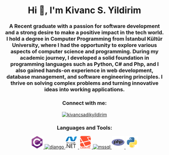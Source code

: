 
<h1 align="center">Hi 👋, I'm Kivanc S. Yildirim</h1>
<h3 align="center">A Recent graduate with a passion for software development and a strong desire to make a positive impact in the tech world. I hold a degree in Computer Programming from İstanbul Kültür University, where I had the opportunity to explore various aspects of computer science and programming. During my academic journey, I developed a solid foundation in programming languages such as Python, C# and Php, and I also gained hands-on experience in web development, database management, and software engineering principles. I thrive on solving complex problems and turning innovative ideas into working applications.</h3>
<img align="left" alt "Coding" with = "800" src ="https://i.pinimg.com/originals/88/a9/69/88a969c3e830bbcbff939ea870058d91.gif">


<h3 align="center">Connect with me:</h3>
<p align="center">
<a href="https://linkedin.com/in/kivancsadikyildirim" target="blank"><img align="center" src="https://raw.githubusercontent.com/rahuldkjain/github-profile-readme-generator/master/src/images/icons/Social/linked-in-alt.svg" alt="kivancsadikyildirim" height="30" width="40" /></a>
</p>

<h3 align="center">Languages and Tools:</h3>
<p align="center"> <a href="https://www.w3schools.com/cs/" target="_blank" rel="noreferrer"> <img src="https://raw.githubusercontent.com/devicons/devicon/master/icons/csharp/csharp-original.svg" alt="csharp" width="40" height="40"/> </a> <a href="https://www.djangoproject.com/" target="_blank" rel="noreferrer"> <img src="https://cdn.worldvectorlogo.com/logos/django.svg" alt="django" width="40" height="40"/> </a> <a href="https://dotnet.microsoft.com/" target="_blank" rel="noreferrer"> <img src="https://raw.githubusercontent.com/devicons/devicon/master/icons/dot-net/dot-net-original-wordmark.svg" alt="dotnet" width="40" height="40"/> </a> <a href="https://laravel.com/" target="_blank" rel="noreferrer"> <img src="https://raw.githubusercontent.com/devicons/devicon/master/icons/laravel/laravel-plain-wordmark.svg" alt="laravel" width="40" height="40"/> </a> <a href="https://www.microsoft.com/en-us/sql-server" target="_blank" rel="noreferrer"> <img src="https://www.svgrepo.com/show/303229/microsoft-sql-server-logo.svg" alt="mssql" width="40" height="40"/> </a> <a href="https://www.php.net" target="_blank" rel="noreferrer"> <img src="https://raw.githubusercontent.com/devicons/devicon/master/icons/php/php-original.svg" alt="php" width="40" height="40"/> </a> <a href="https://www.python.org" target="_blank" rel="noreferrer"> <img src="https://raw.githubusercontent.com/devicons/devicon/master/icons/python/python-original.svg" alt="python" width="40" height="40"/> </a> </p>

